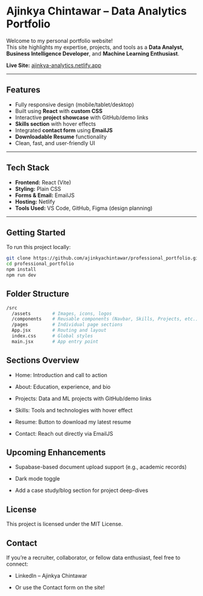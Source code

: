 # Ajinkya Chintawar – Data Analytics Portfolio

Welcome to my personal portfolio website!  
This site highlights my expertise, projects, and tools as a **Data Analyst, Business Intelligence Developer**, and **Machine Learning Enthusiast**.

**Live Site:** [ajinkya-analytics.netlify.app](https://ajinkya-analytics.netlify.app)

---

## Features

- Fully responsive design (mobile/tablet/desktop)
- Built using **React** with **custom CSS**
- Interactive **project showcase** with GitHub/demo links
- **Skills section** with hover effects
- Integrated **contact form** using **EmailJS**
- **Downloadable Resume** functionality
- Clean, fast, and user-friendly UI

---

## Tech Stack

- **Frontend:** React (Vite)
- **Styling:** Plain CSS
- **Forms & Email:** EmailJS
- **Hosting:** Netlify
- **Tools Used:** VS Code, GitHub, Figma (design planning)

---

## Getting Started

To run this project locally:

```bash
git clone https://github.com/ajinkyachintawar/professional_portfolio.git
cd professional_portfolio
npm install
npm run dev
```

## Folder Structure 

```bash
/src
  /assets        # Images, icons, logos
  /components    # Reusable components (Navbar, Skills, Projects, etc.)
  /pages         # Individual page sections
  App.jsx        # Routing and layout
  index.css      # Global styles
  main.jsx       # App entry point
```

## Sections Overview

- Home: Introduction and call to action

- About: Education, experience, and bio

- Projects: Data and ML projects with GitHub/demo links

- Skills: Tools and technologies with hover effect

- Resume: Button to download my latest resume

- Contact: Reach out directly via EmailJS

## Upcoming Enhancements

- Supabase-based document upload support (e.g., academic records)

- Dark mode toggle

- Add a case study/blog section for project deep-dives

## License

This project is licensed under the MIT License.

## Contact

If you’re a recruiter, collaborator, or fellow data enthusiast, feel free to connect:

- LinkedIn – Ajinkya Chintawar

- Or use the Contact form on the site!